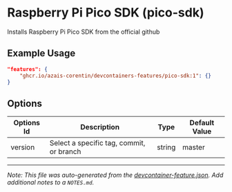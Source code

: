 
# Raspberry Pi Pico SDK (pico-sdk)

Installs Raspberry Pi Pico SDK from the official github

## Example Usage

```json
"features": {
    "ghcr.io/azais-corentin/devcontainers-features/pico-sdk:1": {}
}
```

## Options

| Options Id | Description | Type | Default Value |
|-----|-----|-----|-----|
| version | Select a specific tag, commit, or branch | string | master |



---

_Note: This file was auto-generated from the [devcontainer-feature.json](https://github.com/azais-corentin/devcontainers-features/blob/main/src/pico-sdk/devcontainer-feature.json).  Add additional notes to a `NOTES.md`._
